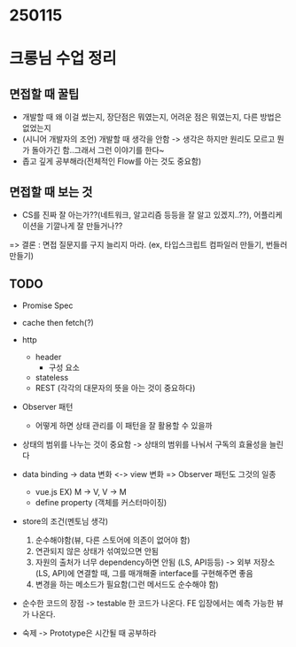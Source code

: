# 250115

# 크롱님 수업 정리

## 면접할 때 꿀팁
- 개발할 때 왜 이걸 썼는지, 장단점은 뭐였는지, 어려운 점은 뭐였는지, 다른 방법은 없었는지
- (시니어 개발자의 조언) 개발할 때 생각을 안함 -> 생각은 하지만 원리도 모르고 뭔가 돌아가긴 함..그래서 그런 이야기를 한다~
- 좁고 깊게 공부해라(전체적인 Flow를 아는 것도 중요함)

## 면접할 때 보는 것    
- CS를 진짜 잘 아는가??(네트워크, 알고리즘 등등을 잘 알고 있겠지..??), 어플리케이션을 기깔나게 잘 만들거나??

=> 결론 : 면접 질문지를 구지 늘리지 마라. (ex, 타입스크립트 컴파일러 만들기, 번들러 만들기)

## TODO 
- Promise Spec
- cache then fetch(?)
- http
    - header
        - 구성 요소
    - stateless
    - REST (각각의 대문자의 뜻을 아는 것이 중요하다)
- Observer 패턴
    - 어떻게 하면 상태 관리를 이 패턴을 잘 활용할 수 있을까

- 상태의 범위를 나누는 것이 중요함 
-> 상태의 범위를 나눠서 구독의 효율성을 늘린다

- data binding -> data 변화 <-> view 변화 => Observer 패턴도 그것의 일종
    - vue.js EX) M -> V, V -> M
    - define property (객체를 커스터마이징)

- store의 조건(멘토님 생각)
    1. 순수해야함(뷰, 다른 스토어에 의존이 없어야 함)
    2. 연관되지 않은 상태가 섞여있으면 안됨
    3. 자원의 출처가 너무 dependency하면 안됨 (LS, API등등)
        -> 외부 저장소(LS, API)에 연결할 때, 그를 매개해줄 interface를 구현해주면 좋음
    4. 변경을 하는 메소드가 필요함(그런 메서드도 순수해야 함)

- 순수한 코드의 장점
-> testable 한 코드가 나온다. FE 입장에서는 예측 가능한 뷰가 나온다.

- 숙제
-> Prototype은 시간될 때 공부하라